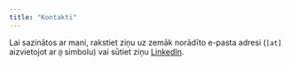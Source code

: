 ```yaml
---
title: "Kontakti"
---
```


Lai sazinātos ar mani, rakstiet ziņu uz zemāk norādīto e-pasta adresi (`[at]` aizvietojot ar `@` simbolu) vai sūtiet ziņu [LinkedIn](https://www.linkedin.com/in/agnese-poikane/). 




